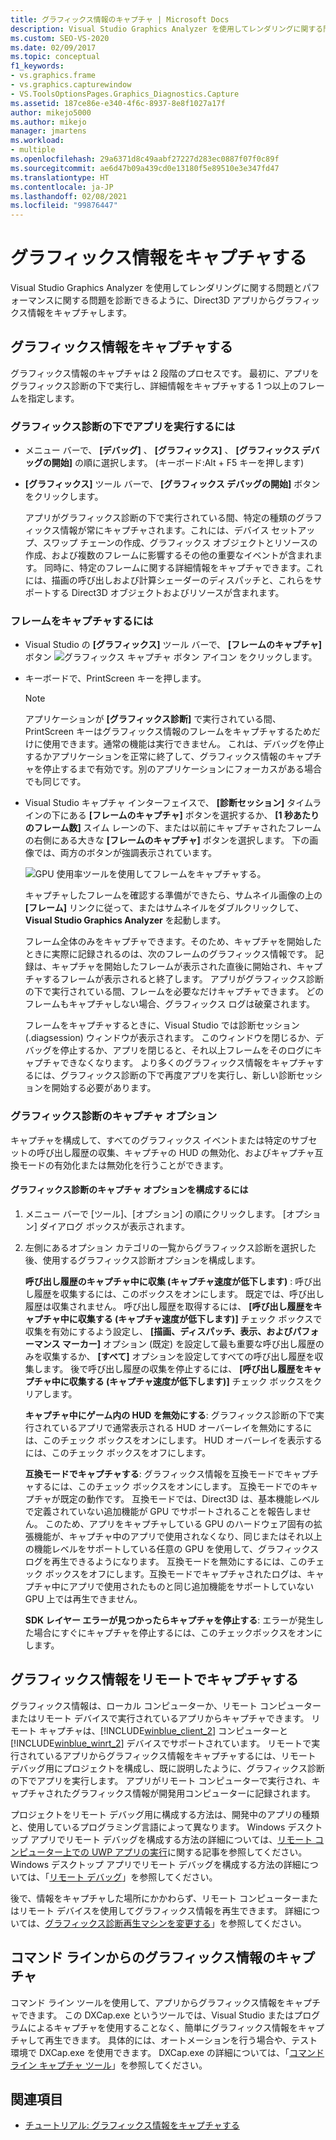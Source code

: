 ```yaml
---
title: グラフィックス情報のキャプチャ | Microsoft Docs
description: Visual Studio Graphics Analyzer を使用してレンダリングに関する問題とパフォーマンスに関する問題を診断できるように、Direct3D アプリからグラフィックス情報をキャプチャします。
ms.custom: SEO-VS-2020
ms.date: 02/09/2017
ms.topic: conceptual
f1_keywords:
- vs.graphics.frame
- vs.graphics.capturewindow
- VS.ToolsOptionsPages.Graphics_Diagnostics.Capture
ms.assetid: 187ce86e-e340-4f6c-8937-8e8f1027a17f
author: mikejo5000
ms.author: mikejo
manager: jmartens
ms.workload:
- multiple
ms.openlocfilehash: 29a6371d8c49aabf27227d283ec0887f07f0c89f
ms.sourcegitcommit: ae6d47b09a439cd0e13180f5e89510e3e347fd47
ms.translationtype: HT
ms.contentlocale: ja-JP
ms.lasthandoff: 02/08/2021
ms.locfileid: "99876447"
---
```

# <a name="capturing-graphics-information"></a>グラフィックス情報をキャプチャする
Visual Studio Graphics Analyzer を使用してレンダリングに関する問題とパフォーマンスに関する問題を診断できるように、Direct3D アプリからグラフィックス情報をキャプチャします。

## <a name="capturing-graphics-information"></a>グラフィックス情報をキャプチャする
 グラフィックス情報のキャプチャは 2 段階のプロセスです。 最初に、アプリをグラフィックス診断の下で実行し、詳細情報をキャプチャする 1 つ以上のフレームを指定します。

### <a name="to-run-your-app-under-graphics-diagnostics"></a>グラフィックス診断の下でアプリを実行するには

- メニュー バーで、 **[デバッグ]** 、 **[グラフィックス]** 、 **[グラフィックス デバッグの開始]** の順に選択します。 (キーボード:Alt + F5 キーを押します)

- **[グラフィックス]** ツール バーで、 **[グラフィックス デバッグの開始]** ボタンをクリックします。

  アプリがグラフィックス診断の下で実行されている間、特定の種類のグラフィックス情報が常にキャプチャされます。これには、デバイス セットアップ、スワップ チェーンの作成、グラフィックス オブジェクトとリソースの作成、および複数のフレームに影響するその他の重要なイベントが含まれます。 同時に、特定のフレームに関する詳細情報をキャプチャできます。これには、描画の呼び出しおよび計算シェーダーのディスパッチと、これらをサポートする Direct3D オブジェクトおよびリソースが含まれます。

### <a name="to-capture-a-frame"></a>フレームをキャプチャするには

- Visual Studio の **[グラフィックス]** ツール バーで、 **[フレームのキャプチャ]** ボタン ![グラフィックス キャプチャ ボタン アイコン](media/debuggingdirectxgraphics.png "DebuggingDirectXGraphics") をクリックします。

- キーボードで、PrintScreen キーを押します。

  > [!NOTE]
  > アプリケーションが **[グラフィックス診断]** で実行されている間、PrintScreen キーはグラフィックス情報のフレームをキャプチャするためだけに使用できます。通常の機能は実行できません。 これは、デバッグを停止するかアプリケーションを正常に終了して、グラフィックス情報のキャプチャを停止するまで有効です。別のアプリケーションにフォーカスがある場合でも同じです。

- Visual Studio キャプチャ インターフェイスで、 **[診断セッション]** タイムラインの下にある **[フレームのキャプチャ]** ボタンを選択するか、 **[1 秒あたりのフレーム数]** スイム レーンの下、または以前にキャプチャされたフレームの右側にある大きな **[フレームのキャプチャ]** ボタンを選択します。 下の画像では、両方のボタンが強調表示されています。

   ![GPU 使用率ツールを使用してフレームをキャプチャする。](media/pix_gpu_usage_tool_capture_frame.png)

   キャプチャしたフレームを確認する準備ができたら、サムネイル画像の上の **[フレーム]** リンクに従って、またはサムネイルをダブルクリックして、**Visual Studio Graphics Analyzer** を起動します。

  フレーム全体のみをキャプチャできます。そのため、キャプチャを開始したときに実際に記録されるのは、次のフレームのグラフィックス情報です。 記録は、キャプチャを開始したフレームが表示された直後に開始され、キャプチャするフレームが表示されると終了します。 アプリがグラフィックス診断の下で実行されている間、フレームを必要なだけキャプチャできます。 どのフレームもキャプチャしない場合、グラフィックス ログは破棄されます。

  フレームをキャプチャするときに、Visual Studio では診断セッション (.diagsession) ウィンドウが表示されます。 このウィンドウを閉じるか、デバッグを停止するか、アプリを閉じると、それ以上フレームをそのログにキャプチャできなくなります。 より多くのグラフィックス情報をキャプチャするには、グラフィックス診断の下で再度アプリを実行し、新しい診断セッションを開始する必要があります。

### <a name="graphics-diagnostics-capture-options"></a>グラフィックス診断のキャプチャ オプション
 キャプチャを構成して、すべてのグラフィックス イベントまたは特定のサブセットの呼び出し履歴の収集、キャプチャの HUD の無効化、およびキャプチャ互換モードの有効化または無効化を行うことができます。

#### <a name="to-configure-graphics-diagnostics-capture-options"></a>グラフィックス診断のキャプチャ オプションを構成するには

1. メニュー バーで [ツール]、[オプション] の順にクリックします。 [オプション] ダイアログ ボックスが表示されます。

2. 左側にあるオプション カテゴリの一覧からグラフィックス診断を選択した後、使用するグラフィックス診断オプションを構成します。

     **呼び出し履歴のキャプチャ中に収集 (キャプチャ速度が低下します)** : 呼び出し履歴を収集するには、このボックスをオンにします。 既定では、呼び出し履歴は収集されません。 呼び出し履歴を取得するには、 **[呼び出し履歴をキャプチャ中に収集する (キャプチャ速度が低下します)]** チェック ボックスで収集を有効にするよう設定し、 **[描画、ディスパッチ、表示、およびパフォーマンス マーカー]** オプション (既定) を設定して最も重要な呼び出し履歴のみを収集するか、 **[すべて]** オプションを設定してすべての呼び出し履歴を収集します。 後で呼び出し履歴の収集を停止するには、 **[呼び出し履歴をキャプチャ中に収集する (キャプチャ速度が低下します)]** チェック ボックスをクリアします。

     **キャプチャ中にゲーム内の HUD を無効にする**: グラフィックス診断の下で実行されているアプリで通常表示される HUD オーバーレイを無効にするには、このチェック ボックスをオンにします。 HUD オーバーレイを表示するには、このチェック ボックスをオフにします。

     **互換モードでキャプチャする**: グラフィックス情報を互換モードでキャプチャするには、このチェック ボックスをオンにします。 互換モードでのキャプチャが既定の動作です。 互換モードでは、Direct3D は、基本機能レベルで定義されていない追加機能が GPU でサポートされることを報告しません。 このため、アプリをキャプチャしている GPU のハードウェア固有の拡張機能が、キャプチャ中のアプリで使用されなくなり、同じまたはそれ以上の機能レベルをサポートしている任意の GPU を使用して、グラフィックス ログを再生できるようになります。 互換モードを無効にするには、このチェック ボックスをオフにします。互換モードでキャプチャされたログは、キャプチャ中にアプリで使用されたものと同じ追加機能をサポートしていない GPU 上では再生できません。

     **SDK レイヤー エラーが見つかったらキャプチャを停止する**: エラーが発生した場合にすぐにキャプチャを停止するには、このチェックボックスをオンにします。

## <a name="capturing-graphics-information-remotely"></a>グラフィックス情報をリモートでキャプチャする
 グラフィックス情報は、ローカル コンピューターか、リモート コンピューターまたはリモート デバイスで実行されているアプリからキャプチャできます。 リモート キャプチャは、[!INCLUDE[winblue_client_2](../includes/winblue_client_2_md.md)] コンピューターと [!INCLUDE[winblue_winrt_2](../includes/winblue_winrt_2_md.md)] デバイスでサポートされています。 リモートで実行されているアプリからグラフィックス情報をキャプチャするには、リモート デバッグ用にプロジェクトを構成し、既に説明したように、グラフィックス診断の下でアプリを実行します。 アプリがリモート コンピューターで実行され、キャプチャされたグラフィックス情報が開発用コンピューターに記録されます。

 プロジェクトをリモート デバッグ用に構成する方法は、開発中のアプリの種類と、使用しているプログラミング言語によって異なります。 Windows デスクトップ アプリでリモート デバッグを構成する方法の詳細については、[リモート コンピューター上での UWP アプリの実行](../run-windows-store-apps-on-a-remote-machine.md)に関する記事を参照してください。 Windows デスクトップ アプリでリモート デバッグを構成する方法の詳細については、「[リモート デバッグ](../remote-debugging.md)」を参照してください。

 後で、情報をキャプチャした場所にかかわらず、リモート コンピューターまたはリモート デバイスを使用してグラフィックス情報を再生できます。 詳細については、[グラフィックス診断再生マシンを変更する](how-to-change-the-graphics-diagnostics-playback-machine.md)」を参照してください。

## <a name="capturing-graphics-information-from-the-command-line"></a>コマンド ラインからのグラフィックス情報のキャプチャ
 コマンド ライン ツールを使用して、アプリからグラフィックス情報をキャプチャできます。 この DXCap.exe というツールでは、Visual Studio またはプログラムによるキャプチャを使用することなく、簡単にグラフィックス情報をキャプチャして再生できます。 具体的には、オートメーションを行う場合や、テスト環境で DXCap.exe を使用できます。 DXCap.exe の詳細については、「[コマンド ライン キャプチャ ツール](command-line-capture-tool.md)」を参照してください。

## <a name="see-also"></a>関連項目
- [チュートリアル: グラフィックス情報をキャプチャする](walkthrough-capturing-graphics-information.md)